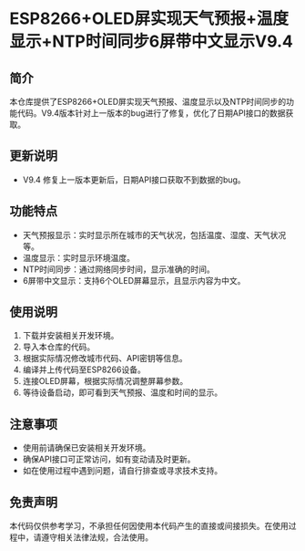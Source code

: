 # ESP8266+OLED屏实现天气预报+温度显示+NTP时间同步6屏带中文显示V9.4

## 简介
本仓库提供了ESP8266+OLED屏实现天气预报、温度显示以及NTP时间同步的功能代码。V9.4版本针对上一版本的bug进行了修复，优化了日期API接口的数据获取。

## 更新说明
- V9.4 修复上一版本更新后，日期API接口获取不到数据的bug。

## 功能特点
- 天气预报显示：实时显示所在城市的天气状况，包括温度、湿度、天气状况等。
- 温度显示：实时显示环境温度。
- NTP时间同步：通过网络同步时间，显示准确的时间。
- 6屏带中文显示：支持6个OLED屏幕显示，且显示内容为中文。

## 使用说明
1. 下载并安装相关开发环境。
2. 导入本仓库的代码。
3. 根据实际情况修改城市代码、API密钥等信息。
4. 编译并上传代码至ESP8266设备。
5. 连接OLED屏幕，根据实际情况调整屏幕参数。
6. 等待设备启动，即可看到天气预报、温度和时间的显示。

## 注意事项
- 使用前请确保已安装相关开发环境。
- 确保API接口可正常访问，如有变动请及时更新。
- 如在使用过程中遇到问题，请自行排查或寻求技术支持。

## 免责声明
本代码仅供参考学习，不承担任何因使用本代码产生的直接或间接损失。在使用过程中，请遵守相关法律法规，合法使用。